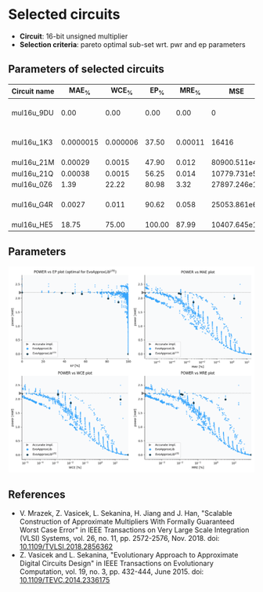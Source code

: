 
Selected circuits
===================
 - **Circuit**: 16-bit unsigned multiplier
 - **Selection criteria**: pareto optimal sub-set wrt. pwr and ep parameters

Parameters of selected circuits
----------------------------

| Circuit name | MAE<sub>%</sub> | WCE<sub>%</sub> | EP<sub>%</sub> | MRE<sub>%</sub> | MSE | Download |
| --- |  --- | --- | --- | --- | --- | --- | 
| mul16u_9DU | 0.00 | 0.00 | 0.00 | 0.00 | 0 |  [[Verilog](mul16u_9DU.v)] [[Verilog<sub>PDK45</sub>](mul16u_9DU_pdk45.v)] [[C](mul16u_9DU.c)] |
| mul16u_1K3 | 0.0000015 | 0.000006 | 37.50 | 0.00011 | 16416 |  [[Verilog](mul16u_1K3.v)] [[Verilog<sub>PDK45</sub>](mul16u_1K3_pdk45.v)] [[C](mul16u_1K3.c)] |
| mul16u_21M | 0.00029 | 0.0015 | 47.90 | 0.012 | 80900.511e4 |  [[Verilog](mul16u_21M.v)]  [[C](mul16u_21M.c)] |
| mul16u_21Q | 0.00038 | 0.0015 | 56.25 | 0.014 | 10779.731e5 |  [[Verilog](mul16u_21Q.v)]  [[C](mul16u_21Q.c)] |
| mul16u_0Z6 | 1.39 | 22.22 | 80.98 | 3.32 | 27897.246e12 |  [[Verilog](mul16u_0Z6.v)]  [[C](mul16u_0Z6.c)] |
| mul16u_G4R | 0.0027 | 0.011 | 90.62 | 0.058 | 25053.861e6 |  [[Verilog](mul16u_G4R.v)] [[Verilog<sub>PDK45</sub>](mul16u_G4R_pdk45.v)] [[C](mul16u_G4R.c)] |
| mul16u_HE5 | 18.75 | 75.00 | 100.00 | 87.99 | 10407.645e14 |  [[Verilog](mul16u_HE5.v)]  [[C](mul16u_HE5.c)] |
    
Parameters
--------------
![Parameters figure](fig.png)

References
--------------
   - V. Mrazek, Z. Vasicek, L. Sekanina, H. Jiang and J. Han, "Scalable Construction of Approximate Multipliers With Formally Guaranteed Worst Case Error" in IEEE Transactions on Very Large Scale Integration (VLSI) Systems, vol. 26, no. 11, pp. 2572-2576, Nov. 2018. doi: [10.1109/TVLSI.2018.2856362](https://dx.doi.org/10.1109/TVLSI.2018.2856362)
   - Z. Vasicek and L. Sekanina, "Evolutionary Approach to Approximate Digital Circuits Design" in IEEE Transactions on Evolutionary Computation, vol. 19, no. 3, pp. 432-444, June 2015. doi: [10.1109/TEVC.2014.2336175](https://dx.doi.org/10.1109/TEVC.2014.2336175)

             